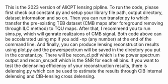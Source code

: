 This is the 2023 version of AliCPT lensing pipline. To run the code, please first check out constant.py and setup your library file path, output directory, dataset information and so on.
Then you can run transfer.py to which transfer the pre-existing TEB dataset (CMB maps after foreground removing through ILC method) to TQU maps.
After that, I recommend you to run sims.py, which will genrate realizaions of CMB signal.
Both code above can be accelarated using mp if you add -np (any number) at the end of the command line.
And finally, you can produce lensing reconstruction results using plot.py and the powerspectrum will be saved in the directory you put in the constant.py. There will be recon_cl.pdf  which is the power spectrum output and recon_snr.pdf which is the SNR for each ell bins.
If you want to test the delensning efficiency of your reconstruction results, there is delensing.py which can be used to estimate the results through CIB internal delensing and CIB-lensing cross delensing.
